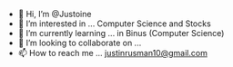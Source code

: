- 👋 Hi, I’m @Justoine
- 👀 I’m interested in ... Computer Science and Stocks
- 🌱 I’m currently learning ... in Binus (Computer Science)
- 💞️ I’m looking to collaborate on ...
- 📫 How to reach me ... justinrusman10@gmail.com

<!---
Justoine/Justoine is a ✨ special ✨ repository because its `README.md` (this file) appears on your GitHub profile.
You can click the Preview link to take a look at your changes.
--->
